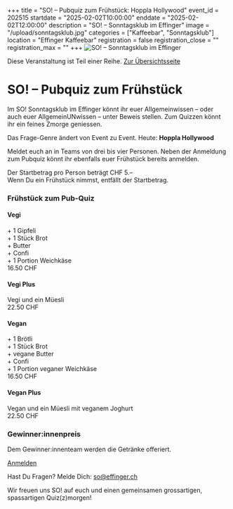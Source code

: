 +++
title = "SO! – Pubquiz zum Frühstück: Hoppla Hollywood"
event_id = 202515
startdate = "2025-02-02T10:00:00"
enddate = "2025-02-02T12:00:00"
description = "SO! – Sonntagsklub im Effinger"
image = "/upload/sonntagsklub.jpg"
categories = ["Kaffeebar", "Sonntagsklub"]
location = "Effinger Kaffeebar"
registration = false
registration_close = ""
registration_max = ""
+++
![SO! – Sonntagsklub im Effinger](/upload/sonntagsklub.jpg)
       
Diese Veranstaltung ist Teil einer Reihe. [Zur Übersichtsseite](/sonntagsklub/#t)

# SO! – Pubquiz zum Frühstück
Im SO! Sonntagsklub im Effinger könnt ihr euer Allgemeinwissen – oder auch euer AllgemeinUNwissen – unter Beweis stellen. Zum Quizzen könnt ihr ein feines Zmorge geniessen.

Das Frage-Genre ändert von Event zu Event. Heute: **Hoppla Hollywood**

Meldet euch an in Teams von drei bis vier Personen. Neben der Anmeldung zum Pubquiz könnt ihr ebenfalls euer Frühstück bereits anmelden.

Der Startbetrag pro Person beträgt CHF 5.– \
Wenn Du ein Frühstück nimmst, entfällt der Startbetrag.

### Frühstück zum Pub-Quiz

#### Vegi
\+ 1 Gipfeli \
\+ 1 Stück Brot \
\+ Butter \
\+ Confi \
\+ 1 Portion Weichkäse \
16.50 CHF

#### Vegi Plus
Vegi und ein Müesli \
22.50 CHF

#### Vegan
\+ 1 Brötli \
\+ 1 Stück Brot \
\+ vegane Butter \
\+ Confi \
\+ 1 Portion veganer Weichkäse \
16.50 CHF
  
#### Vegan Plus
Vegan und ein Müesli mit veganem Joghurt \
22.50 CHF

### Gewinner:innenpreis
Dem Gewinner:innenteam werden die Getränke offeriert.

<a href="https://forms.gle/BxvU5ponjcTn7EVz9" class="btn btn-mod btn-large">Anmelden</a>

Hast Du Fragen? Melde Dich: so@effinger.ch

Wir freuen uns SO! auf euch und einen gemeinsamen grossartigen, spassartigen Quiz(z)morgen!
